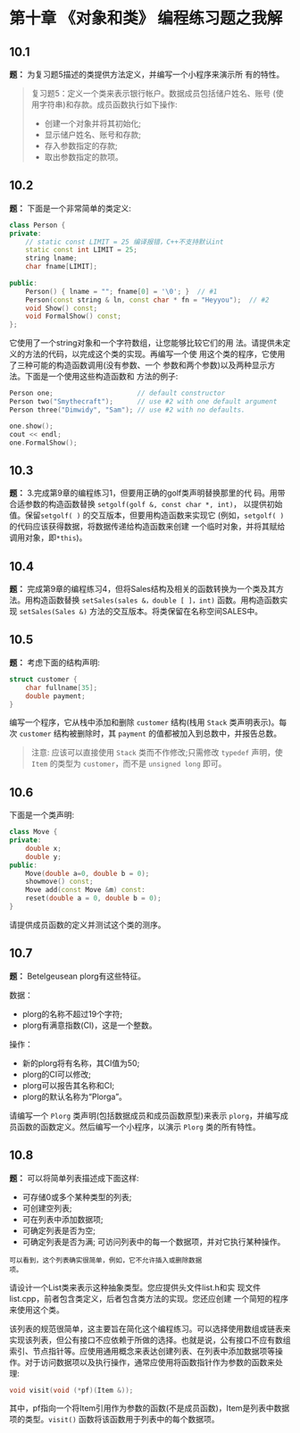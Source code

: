 # 第十章 《对象和类》 编程练习题之我解

## 10.1 

**题：** 为复习题5描述的类提供方法定义，并编写一个小程序来演示所 有的特性。

> 复习题5：定义一个类来表示银行帐户。数据成员包括储户姓名、账号 (使用字符串)和存款。成员函数执行如下操作:
>
> * 创建一个对象并将其初始化;
> * 显示储户姓名、账号和存款;
> * 存入参数指定的存款;
> * 取出参数指定的款项。

## 10.2 

**题：** 下面是一个非常简单的类定义:

```cpp
class Person {
private:
    // static const LIMIT = 25 编译报错，C++不支持默认int
    static const int LIMIT = 25;
    string lname;
    char fname[LIMIT];
 
public:
    Person() { lname = ""; fname[0] = '\0'; }  // #1
    Person(const string & ln, const char * fn = "Heyyou");  // #2
    void Show() const;
    void FormalShow() const;
};
```

它使用了一个string对象和一个字符数组，让您能够比较它们的用 法。请提供未定义的方法的代码，以完成这个类的实现。再编写一个使 用这个类的程序，它使用了三种可能的构造函数调用(没有参数、一个 参数和两个参数)以及两种显示方法。下面是一个使用这些构造函数和 方法的例子:

```cpp
Person one;                     // default constructor
Person two("Smythecraft");      // use #2 with one default argument
Person three("Dimwidy", "Sam"); // use #2 with no defaults.

one.show();
cout << endl;
one.FormalShow();
```

## 10.3

**题：** 3.完成第9章的编程练习1，但要用正确的golf类声明替换那里的代 码。用带合适参数的构造函数替换 `setgolf(golf &, const char *, int)`， 以提供初始值。保留`setgolf( )` 的交互版本，但要用构造函数来实现它 (例如，`setgolf( )` 的代码应该获得数据，将数据传递给构造函数来创建 一个临时对象，并将其赋给调用对象，即`*this`)。



## 10.4

**题：** 完成第9章的编程练习4，但将Sales结构及相关的函数转换为一个类及其方法。用构造函数替换 `setSales(sales &，double [ ]，int)` 函数。用构造函数实现 `setSales(Sales &)` 方法的交互版本。将类保留在名称空间SALES中。



## 10.5

**题：** 考虑下面的结构声明:

```cpp
struct customer {
    char fullname[35];
    double payment;
}
```

编写一个程序，它从栈中添加和删除 `customer` 结构(栈用 `Stack` 类声明表示)。每次 `customer` 结构被删除时，其 `payment` 的值都被加入到总数中，并报告总数。

> 注意: 应该可以直接使用 `Stack` 类而不作修改;只需修改 `typedef` 声明，使 `Item` 的类型为 `customer`，而不是 `unsigned long` 即可。

## 10.6

下面是一个类声明:

```cpp
class Move {
private:
    double x;
    double y;
public:
    Move(double a=0, double b = 0);
    showmove() const;
    Move add(const Move &m) const:
    reset(double a = 0, double b = 0);
}
```

请提供成员函数的定义并测试这个类的测序。

## 10.7

**题：** Betelgeusean plorg有这些特征。

数据：

* plorg的名称不超过19个字符;
* plorg有满意指数(CI)，这是一个整数。

操作：

* 新的plorg将有名称，其CI值为50;
* plorg的CI可以修改;
* plorg可以报告其名称和CI;
* plorg的默认名称为“Plorga”。

请编写一个 `Plorg` 类声明(包括数据成员和成员函数原型)来表示 `plorg`，并编写成员函数的函数定义。然后编写一个小程序，以演示 `Plorg` 类的所有特性。

## 10.8

**题：** 可以将简单列表描述成下面这样:

* 可存储0或多个某种类型的列表;
* 可创建空列表;
* 可在列表中添加数据项;
* 可确定列表是否为空;
* 可确定列表是否为满; 可访问列表中的每一个数据项，并对它执行某种操作。

```
可以看到，这个列表确实很简单，例如，它不允许插入或删除数据
项。
```

请设计一个List类来表示这种抽象类型。您应提供头文件list.h和实 现文件list.cpp，前者包含类定义，后者包含类方法的实现。您还应创建 一个简短的程序来使用这个类。

该列表的规范很简单，这主要旨在简化这个编程练习。可以选择使用数组或链表来实现该列表，但公有接口不应依赖于所做的选择。也就是说，公有接口不应有数组索引、节点指针等。应使用通用概念来表达创建列表、在列表中添加数据项等操作。对于访问数据项以及执行操作，通常应使用将函数指针作为参数的函数来处理:

```cpp
void visit(void (*pf)(Item &));
```

其中，pf指向一个将Item引用作为参数的函数(不是成员函数)，Item是列表中数据项的类型。`visit()` 函数将该函数用于列表中的每个数据项。









